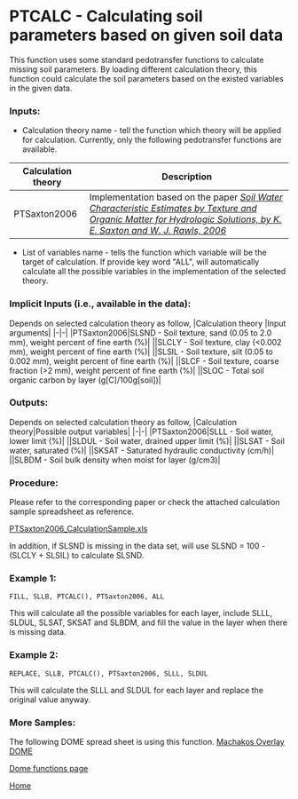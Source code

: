 # PTCALC - Calculating soil parameters based on given soil data

This function uses some standard pedotransfer functions to calculate missing soil parameters. By loading different calculation theory, this function could calculate the soil parameters based on the existed variables in the given data.

### Inputs:
* Calculation theory name - tell the function which theory will be applied for calculation. Currently, only the following pedotransfer functions are available.

|Calculation theory |Description|
|-|-|
|PTSaxton2006|Implementation based on the paper *[Soil Water Characteristic Estimates by Texture and Organic Matter for Hydrologic Solutions, by K. E. Saxton and W. J. Rawls, 2006](https://hrsl.ba.ars.usda.gov/SPAW/Soil%20Water%20Characteristics-Paper.pdf)*|

* List of variables name - tells the function which variable will be the target of calculation. If provide key word "ALL", will automatically calculate all the possible variables in the implementation of the selected theory.
 
### Implicit Inputs (i.e., available in the data):
Depends on selected calculation theory as follow,
|Calculation theory |Input arguments|
|-|-|
|PTSaxton2006|SLSND - Soil texture, sand (0.05 to 2.0 mm), weight percent of fine earth (%)|
||SLCLY - Soil texture, clay (<0.002 mm), weight percent of fine earth (%)|
||SLSIL - Soil texture, silt (0.05 to 0.002 mm), weight percent of fine earth (%)|
||SLCF - Soil texture, coarse fraction (>2 mm), weight percent of fine earth (%)|
||SLOC - Total soil organic carbon by layer (g[C]/100g[soil])|
 
### Outputs:
Depends on selected calculation theory as follow,
|Calculation theory|Possible output variables|
|-|-|
|PTSaxton2006|SLLL - Soil water, lower limit (%)|
||SLDUL - Soil water, drained upper limit (%)|
||SLSAT - Soil water, saturated (%)|
||SKSAT - Saturated hydraulic conductivity (cm/h)|
||SLBDM - Soil bulk density when moist for layer (g/cm3)|

### Procedure:
Please refer to the corresponding paper or check the attached calculation sample spreadsheet as reference.

[PTSaxton2006_CalculationSample.xls](attachments/PTSaxton2006_CalculationSample.xls?raw=true)

In addition, if SLSND is missing in the data set, will use SLSND = 100 - (SLCLY  + SLSIL) to calculate SLSND.
 
### Example 1:
```
FILL, SLLB, PTCALC(), PTSaxton2006, ALL
```
This will calculate all the possible variables for each layer, include SLLL, SLDUL, SLSAT, SKSAT and SLBDM, and fill the value in the layer when there is missing data.
 
### Example 2:
```
REPLACE, SLLB, PTCALC(), PTSaxton2006, SLLL, SLDUL
```
This will calculate the SLLL and SLDUL for each layer and replace the original value anyway.
 
### More Samples:
The following DOME spread sheet is using this function.
[Machakos Overlay DOME](https://github.com/agmip/json-translation-samples/blob/master/Maize_Machakos/raw/Field_Overlay-Machakos-MAZ.xlsx?raw=true)

[Dome functions page](DOME_functions.md)

[Home](index.md)